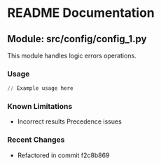 # README Documentation

## Module: src/config/config_1.py

This module handles logic errors operations.

### Usage

```python
// Example usage here
```

### Known Limitations

- Incorrect results Precedence issues

### Recent Changes

- Refactored in commit f2c8b869
